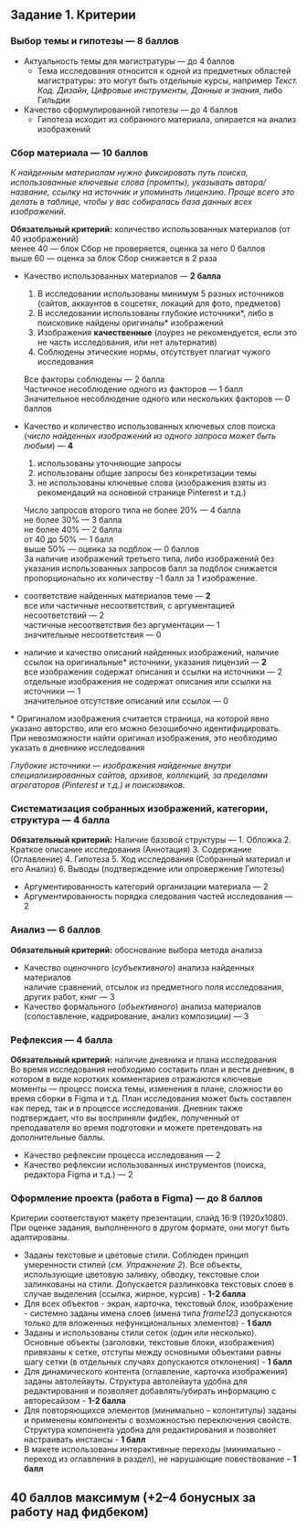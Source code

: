 ## Задание 1. Критерии 

### Выбор темы и гипотезы — 8 баллов
- Актуальность темы для магистратуры — до 4 баллов  
	- Тема исследования относится к одной из предметных областей магистратуры: это могут быть отдельные курсы, например *Текст. Код. Дизайн, Цифровые инструменты, Данные и знания*, либо Гильдии  
- Качество сформулированной гипотезы — до 4 баллов  
	- Гипотеза исходит из собранного материала, опирается на анализ изображений 

### Сбор материала — 10 баллов
*К найденным материалам нужно фиксировать путь поиска, использованные ключевые слова (промпты), указывать автора/название, ссылку на источник и упоминать лицензию. Проще всего это делать в таблице, чтобы у вас собиралась база данных всех изображений.*  

**Обязательный критерий:** количество использованных материалов (от 40 изображений)  
	менее 40 — блок Сбор не проверяется, оценка за него 0 баллов  
	выше 60 — оценка за блок Сбор снижается в 2 раза  

- Качество использованных материалов — **2 балла**  
	1) В исследовании использованы минимум 5 разных источников (сайтов, аккаунтов в соцсетях, локаций для фото, предметов)  
	2) В исследовании использованы глубокие источники*, либо в поисковике найдены оригиналы* изображений  
	3) Изображения **качественные** (лоурез не рекомендуется, если это не часть исследования, или нет альтернатив)  
	4) Соблюдены этические нормы, отсутствует плагиат чужого исследования  
	
	Все факторы соблюдены — 2 балла  
	Частичное несоблюдение одного из факторов — 1 балл  
	Значительное несоблюдение одного или нескольких факторов  — 0 баллов  

- Качество и количество использованных ключевых слов поиска (*число найденных изображений из одного запроса может быть любым*) — **4**  
	1) использованы уточняющие запросы  
	2) использованы общие запросы без конкретизации темы  
	3) не использованы ключевые слова (изображения взяты из рекомендаций на основной странице Pinterest и т.д.)  
	  
	Число запросов второго типа не более 20% — 4 балла  
	не более 30% — 3 балла  
	не более 40% — 2 балла  
	от 40 до 50% — 1 балл  
	выше 50% — оценка за подблок — 0 баллов  
	За наличие изображений третьего типа, либо изображений без указания использованных запросов балл за подблок снижается пропорционально их количеству –1 балл за 1 изображение.  

- соответствие найденных материалов теме — **2**  
		все или частичные несоответствия, с аргументацией несоответствий — 2  
		частичные несоответствия без аргументации — 1  
		значительные несоответствия — 0  
	
- наличие и качество описаний найденных изображений, наличие ссылок на оригинальные* источники, указания лицензий — **2**  
		все изображения содержат описания и ссылки на источники — 2  
		отдельные изображения не содержат описания или ссылки на источники — 1  
		значительное отсутствие описаний или ссылок — 0  

\* Оригиналом изображения считается страница, на которой явно указано авторство, или его можно безошибочно идентифицировать. При невозможности найти оригинал изображения, это необходимо указать в дневнике исследования  

*Глубокие источники — изображения найденные внутри специализированных сайтов, архивов, коллекций, за пределами агрегаторов (Pinterest и т.д.) и поисковиков.*

### Систематизация собранных изображений, категории, структура — 4 балла

**Обязательный критерий:** Наличие базовой структуры — 1. Обложка 2. Краткое описание исследования (Аннотация) 3. Содержание (Оглавление) 4. Гипотеза 5. Ход исследования (Собранный материал и его Анализ) 6. Выводы (подтверждение или опровержение Гипотезы)  
- Аргументированность категорий организации материала — 2 
- Аргументированность порядка следования частей исследования — 2  

### Анализ — 6 баллов

**Обязательный критерий:** обоснование выбора метода анализа  

- Качество оценочного (*субъективного*) анализа найденных материалов  
  наличие сравнений, отсылок из предметного поля исследования, других работ, книг — 3  
- Качество формального (*объективного*) анализа материалов (сопоставление, кадрирование, анализ композиции) — 3  

### Рефлексия — 4 балла
**Обязательный критерий:** наличие дневника и плана исследования  
 Во время исследования необходимо составить план и вести дневник, в котором в виде коротких комментариев отражаются ключевые моменты — процесс поиска темы, изменения в плане, сложности во время сборки в Figma и т.д. План исследования может быть составлен как перед, так и в процессе исследования. Дневник также подтверждает, что вы восприняли фидбек, полученный от преподавателя во время подготовки и можете претендовать на дополнительные баллы. 

- Качество рефлексии процесса исследования — 2  
- Качество рефлексии использованных инструментов (поиска, редактора Figma и т.д.) — 2  

### Оформление проекта (работа в Figma) — до 8 баллов  
Критерии соответствуют макету презентации, слайд 16:9 (1920х1080). При оценке задания, выполненного в другом формате, они могут быть адаптированы.  

- Заданы текстовые и цветовые стили. Соблюден принцип умеренности стилей (*см. Упражнение 2*). Все объекты, использующие цветовую заливку, обводку, текстовые слои залинкованы на стили. Допускается разлинковка текстовых слоев в случае выделения (ссылка, жирное, курсив) - **1-2 балла**  
- Для всех объектов - экран, карточка, текстовый блок, изображение - системно заданы имена слоев (имена типа *frame123* допускаются только для вложенных нефункциональных элементов) - **1 балл**  
- Заданы и использованы стили сеток (один или несколько). Основные объекты (заголовки, текстовые блоки, изображения) привязаны к сетке, отступы между основными объектами равны шагу сетки (в отдельных случаях допускаются отклонения) - **1 балл**  
- Для динамического контента (оглавление, карточка изображения) заданы автолейауты. Структура автолейаута удобна для редактирования и позволяет добавлять/убирать информацию с авторесайзом - **1-2 балла**  
- Для повторяющихся элементов (минимально – колонтитулы) заданы и применены компоненты с возможностью переключения свойств. Структура компонента удобна для редактирования и позволяет настраивать инстансы - **1 балл**  
- В макете использованы интерактивные переходы (минимально - переход из оглавления в раздел), не нарушающие повествование – **1 балл**  

## **40 баллов максимум** (+2–4 бонусных за работу над фидбеком)